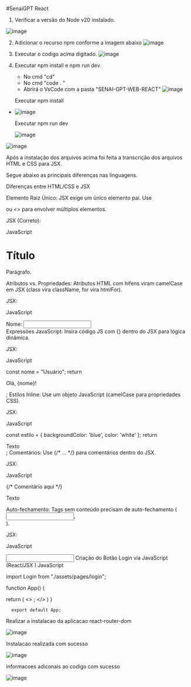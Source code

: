 #SenaiGPT React

1.  Verificar a versão do Node v20 instalado.

![image](https://github.com/user-attachments/assets/df3ad816-c918-42f2-b50c-e2d9823ea66c)

2. Adicionar o recurso npm conforme a imagem abaixo
![image](https://github.com/user-attachments/assets/aae73fd5-1632-4a65-b489-0a485cd895ae)

3. Executar o codigo acima digitado.
![image](https://github.com/user-attachments/assets/89ec31dc-aaab-44ea-81f1-005b80affdc2)

4. Executar npm install e npm run dev.
   -  No cmd "cd"
   -  No cmd "code . "
   - Abrirá o VsCode com a pasta "SENAI-GPT-WEB-REACT"
  ![image](https://github.com/user-attachments/assets/27f5818c-0974-4289-a864-150b35daf84c)

    Executar npm install
- ![image](https://github.com/user-attachments/assets/0d897554-f68e-4907-ba46-db93c1edc0be)
  
   Executar npm run dev

  ![image](https://github.com/user-attachments/assets/55689d3a-0cf5-4754-896c-51bdab1a43f5)

![image](https://github.com/user-attachments/assets/f586fac5-3aca-42b2-822f-48eb55fe465e)


Após a instalação dos arquivos acima foi feita a transcrição dos arquivos HTML e CSS para JSX.

Segue abaixo as principais diferenças nas linguagens.


Diferenças entre HTML/CSS e JSX

Elemento Raiz Único: JSX exige um único elemento pai. Use <div> ou <> para envolver múltiplos elementos.

JSX (Correto):

JavaScript

<div>
  <h1>Título</h1>
  <p>Parágrafo.</p>
</div>
Atributos vs. Propriedades: Atributos HTML com hífens viram camelCase em JSX (class vira className, for vira htmlFor).

JSX:

JavaScript

<div className="container">
  <label htmlFor="username">Nome:</label>
  <input type="text" id="username" />
</div>
Expressões JavaScript: Insira código JS com {} dentro do JSX para lógica dinâmica.

JSX:

JavaScript

const nome = "Usuário";
return <p>Olá, {nome}!</p>;
Estilos Inline: Use um objeto JavaScript (camelCase para propriedades CSS).

JSX:

JavaScript

const estilo = { backgroundColor: 'blue', color: 'white' };
return <div style={estilo}>Texto</div>;
Comentários: Use {/* ... */} para comentários dentro do JSX.

JSX:

JavaScript

<div>
  {/* Comentário aqui */}
  <p>Texto</p>
</div>
Auto-fechamento: Tags sem conteúdo precisam de auto-fechamento (<input />, <br />).

JSX:

JavaScript

<input type="text" />
Criação do Botão Login via JavaScript (React/JSX )
JavaScript

import Login from "./assets/pages/login";


function App() {


  return (
    <>
      <Login/>;
      </>
      )
}

      export default App;



Realizar a instalacao da aplicacao react-router-dom

![image](https://github.com/user-attachments/assets/c5c0a9b5-dc4a-4c9a-9939-fc86127df9c5)

Instalacao realizada com sucesso 

![image](https://github.com/user-attachments/assets/d48f85f1-7e13-47e6-a82f-bb5d3c32ac59)


informacoes adiconais ao codigo com sucesso 

![image](https://github.com/user-attachments/assets/084dbef7-37d2-49c3-90f0-6e13f2a3ae04)








